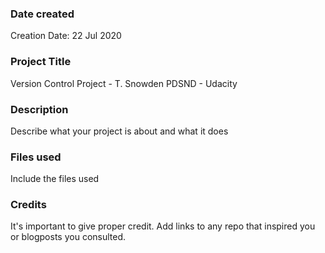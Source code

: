 ### Date created
Creation Date: 22 Jul 2020

### Project Title
Version Control Project - T. Snowden PDSND - Udacity
### Description
Describe what your project is about and what it does

### Files used
Include the files used

### Credits
It's important to give proper credit. Add links to any repo that inspired you or blogposts you consulted.

